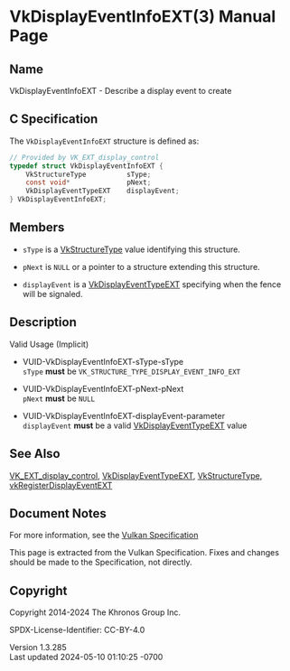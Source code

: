 # VkDisplayEventInfoEXT(3) Manual Page

## Name

VkDisplayEventInfoEXT - Describe a display event to create



## <a href="#_c_specification" class="anchor"></a>C Specification

The `VkDisplayEventInfoEXT` structure is defined as:

``` c
// Provided by VK_EXT_display_control
typedef struct VkDisplayEventInfoEXT {
    VkStructureType          sType;
    const void*              pNext;
    VkDisplayEventTypeEXT    displayEvent;
} VkDisplayEventInfoEXT;
```

## <a href="#_members" class="anchor"></a>Members

- `sType` is a [VkStructureType](https://registry.khronos.org/vulkan/specs/1.3-extensions/man/html/VkStructureType.html) value identifying
  this structure.

- `pNext` is `NULL` or a pointer to a structure extending this
  structure.

- `displayEvent` is a
  [VkDisplayEventTypeEXT](https://registry.khronos.org/vulkan/specs/1.3-extensions/man/html/VkDisplayEventTypeEXT.html) specifying when
  the fence will be signaled.

## <a href="#_description" class="anchor"></a>Description

Valid Usage (Implicit)

- <a href="#VUID-VkDisplayEventInfoEXT-sType-sType"
  id="VUID-VkDisplayEventInfoEXT-sType-sType"></a>
  VUID-VkDisplayEventInfoEXT-sType-sType  
  `sType` **must** be `VK_STRUCTURE_TYPE_DISPLAY_EVENT_INFO_EXT`

- <a href="#VUID-VkDisplayEventInfoEXT-pNext-pNext"
  id="VUID-VkDisplayEventInfoEXT-pNext-pNext"></a>
  VUID-VkDisplayEventInfoEXT-pNext-pNext  
  `pNext` **must** be `NULL`

- <a href="#VUID-VkDisplayEventInfoEXT-displayEvent-parameter"
  id="VUID-VkDisplayEventInfoEXT-displayEvent-parameter"></a>
  VUID-VkDisplayEventInfoEXT-displayEvent-parameter  
  `displayEvent` **must** be a valid
  [VkDisplayEventTypeEXT](https://registry.khronos.org/vulkan/specs/1.3-extensions/man/html/VkDisplayEventTypeEXT.html) value

## <a href="#_see_also" class="anchor"></a>See Also

[VK_EXT_display_control](https://registry.khronos.org/vulkan/specs/1.3-extensions/man/html/VK_EXT_display_control.html),
[VkDisplayEventTypeEXT](https://registry.khronos.org/vulkan/specs/1.3-extensions/man/html/VkDisplayEventTypeEXT.html),
[VkStructureType](https://registry.khronos.org/vulkan/specs/1.3-extensions/man/html/VkStructureType.html),
[vkRegisterDisplayEventEXT](https://registry.khronos.org/vulkan/specs/1.3-extensions/man/html/vkRegisterDisplayEventEXT.html)

## <a href="#_document_notes" class="anchor"></a>Document Notes

For more information, see the <a
href="https://registry.khronos.org/vulkan/specs/1.3-extensions/html/vkspec.html#VkDisplayEventInfoEXT"
target="_blank" rel="noopener">Vulkan Specification</a>

This page is extracted from the Vulkan Specification. Fixes and changes
should be made to the Specification, not directly.

## <a href="#_copyright" class="anchor"></a>Copyright

Copyright 2014-2024 The Khronos Group Inc.

SPDX-License-Identifier: CC-BY-4.0

Version 1.3.285  
Last updated 2024-05-10 01:10:25 -0700
